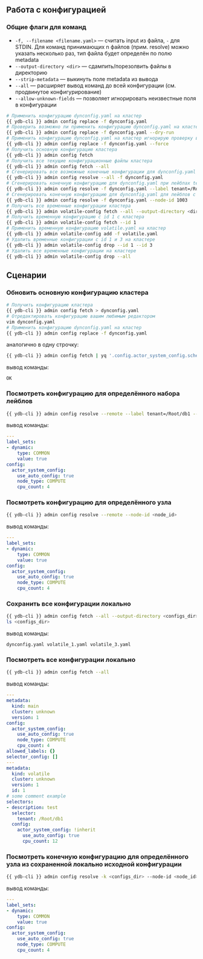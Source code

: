 ## Работа с конфигурацией

### Общие флаги для команд

* `-f, --filename <filename.yaml>` — считать input из файла, `-` для STDIN. Для команд принимающих n файлов (прим. resolve) можно указать несколько раз, тип файла будет определён по полю metadata
* `--output-directory <dir>` — сдампить/порезолвить файлы в директорию
* `--strip-metadata` — выкинуть поле metadata из вывода
* `--all` — расширяет вывод команд до всей конфигурации (см. продвинутое конфигурирование)
* `--allow-unknown-fields` — позволяет игнорировать неизвестные поля в конфигурации


```bash
# Применить конфигурацию dynconfig.yaml на кластер
{{ ydb-cli }} admin config replace -f dynconfig.yaml
# Проверить возможно ли применить конфигурацию dynconfig.yaml на кластер (проверить все валидаторы, совпадение версий и кластера)
{{ ydb-cli }} admin config replace -f dynconfig.yaml --dry-run
# Применить конфигурацию dynconfig.yaml на кластер игнорирую проверку версий и кластера (версия и кластер всё равно будут перезаписаны на корректные)
{{ ydb-cli }} admin config replace -f dynconfig.yaml --force
# Получить основную конфигурацию кластера
{{ ydb-cli }} admin config fetch
# Получить все текущие конфигурационные файлы кластера
{{ ydb-cli }} admin config fetch --all
# Сгенерировать все возможные конечные конфигурации для dynconfig.yaml
{{ ydb-cli }} admin config resolve --all -f dynconfig.yaml
# Сгенерировать конечную конфигурацию для dynconfig.yaml при лейблах tenant=/Root/test и canary=true
{{ ydb-cli }} admin config resolve -f dynconfig.yaml --label tenant=/Root/test --label canary=true
# Сгенерировать конечную конфигурацию для dynconfig.yaml для лейблов с узла 1003
{{ ydb-cli }} admin config resolve -f dynconfig.yaml --node-id 1003
# Получить все временные конфигурации кластера
{{ ydb-cli }} admin volatile-config fetch --all --output-directory <dir>
# Получить временную конфигурацию с id 1 с кластера
{{ ydb-cli }} admin volatile-config fetch --id 1
# Применить временную конфигурацию volatile.yaml на кластер
{{ ydb-cli }} admin volatile-config add -f volatile.yaml
# Удалить временные конфигурации с id 1 и 3 на кластере
{{ ydb-cli }} admin volatile-config drop --id 1 --id 3
# Удалить все временные конфигурации на кластере
{{ ydb-cli }} admin volatile-config drop --all
```

## Сценарии

### Обновить основную конфигурацию кластера
 ```bash
# Получить конфигурацию кластера
{{ ydb-cli }} admin config fetch > dynconfig.yaml
# Отредактировать конфигурацию вашим любимым редактором
vim dynconfig.yaml
# Применить конфигурацию dynconfig.yaml на кластер
{{ ydb-cli }} admin config replace -f dynconfig.yaml
```
аналогично в одну строчку:
```bash
{{ ydb-cli }} admin config fetch | yq '.config.actor_system_config.scheduler.resolution = 128' | {{ ydb-cli }} admin config replace -f -
```
вывод команды:
```
OK
```
### Посмотреть конфигурацию для определённого набора лейблов
```bash
{{ ydb-cli }} admin config resolve --remote --label tenant=/Root/db1 --label canary=true
```
вывод команды:
```yaml
---
label_sets:
- dynamic:
    type: COMMON
    value: true
config:
  actor_system_config:
    use_auto_config: true
    node_type: COMPUTE
    cpu_count: 4
```

### Посмотреть конфигурацию для определённого узла
```bash
{{ ydb-cli }} admin config resolve --remote --node-id <node_id>
```
вывод команды:
```yaml
---
label_sets:
- dynamic:
    type: COMMON
    value: true
config:
  actor_system_config:
    use_auto_config: true
    node_type: COMPUTE
    cpu_count: 4
```

### Сохранить все конфигурации локально
```bash
{{ ydb-cli }} admin config fetch --all --output-directory <configs_dir>
ls <configs_dir>
```
вывод команды:
```
dynconfig.yaml volatile_1.yaml volatile_3.yaml
```

### Посмотреть все конфигурации локально
```bash
{{ ydb-cli }} admin config fetch --all
```
вывод команды:
```yaml
---
metadata:
  kind: main
  cluster: unknown
  version: 1
config:
  actor_system_config:
    use_auto_config: true
    node_type: COMPUTE
    cpu_count: 4
allowed_labels: {}
selector_config: []
---
metadata:
  kind: volatile
  cluster: unknown
  version: 1
  id: 1
# some comment example
selectors:
- description: test
  selector:
    tenant: /Root/db1
  config:
    actor_system_config: !inherit
      use_auto_config: true
      cpu_count: 12
```

### Посмотреть конечную конфигурацию для определённого узла из сохраненной локально исходной конфигурации
```bash
{{ ydb-cli }} admin config resolve -k <configs_dir> --node-id <node_id>
```
вывод команды:
```yaml
---
label_sets:
- dynamic:
    type: COMMON
    value: true
config:
  actor_system_config:
    use_auto_config: true
    node_type: COMPUTE
    cpu_count: 4
```
